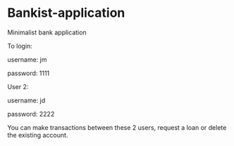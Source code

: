 # Bankist-application
Minimalist bank application

To login:

username: jm

password: 1111

User 2:

username: jd

password: 2222

You can make transactions between these 2 users, request a loan or delete the existing account.
